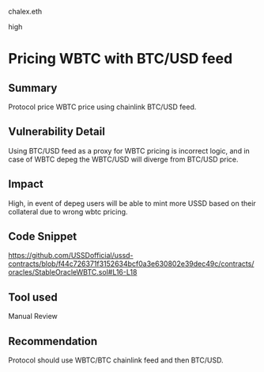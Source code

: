 chalex.eth

high

# Pricing WBTC with BTC/USD feed

## Summary
Protocol price WBTC price using chainlink BTC/USD feed.

## Vulnerability Detail
Using BTC/USD feed as a proxy for WBTC pricing is incorrect logic, and in case of WBTC depeg the WBTC/USD will diverge from BTC/USD price.

## Impact
High, in event of depeg users will be able to mint more USSD based on their collateral due to wrong wbtc pricing.

## Code Snippet
https://github.com/USSDofficial/ussd-contracts/blob/f44c726371f3152634bcf0a3e630802e39dec49c/contracts/oracles/StableOracleWBTC.sol#L16-L18

## Tool used

Manual Review

## Recommendation
Protocol should use WBTC/BTC chainlink feed and then BTC/USD. 